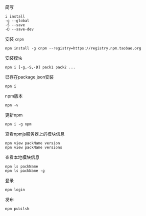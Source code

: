 简写
```
i install
-g --global
-S --save
-D --save-dev
```

安装 `cnpm`
```
npm install -g cnpm --registry=https://registry.npm.taobao.org
```

安装模块
```
npm i [-g,-S,-D] pack1 pack2 ...
```

已存在package.json安装
```
npm i
```

npm版本
```
npm -v
```

更新npm
```
npm i -g npm
```

查看npmjs服务器上的模块信息
```
npm view packName version
npm view packName versions
```

查看本地模块信息
```
npm ls packName
npm ls packName -g
```

登录
```
npm login
```

发布
```
npm pubilsh
```
